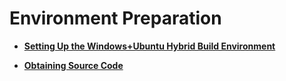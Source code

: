 # Environment Preparation



- **[Setting Up the Windows+Ubuntu Hybrid Build Environment](quickstart-ide-lite-env-setup-win-ubuntu.md)**

- **[Obtaining Source Code](quickstart-ide-lite-sourcecode-acquire.md)**
